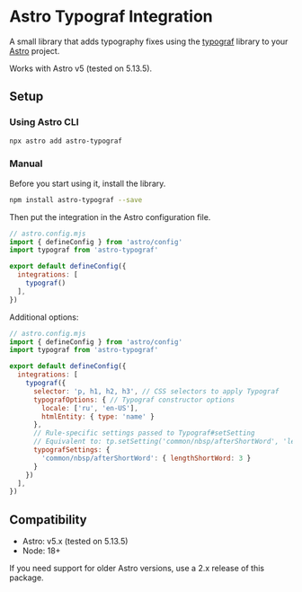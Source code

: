 # Astro Typograf Integration

A small library that adds typography fixes using the [typograf](https://www.npmjs.com/package/typograf) library to your [Astro](https://www.npmjs.com/package/astro) project.

Works with Astro v5 (tested on 5.13.5).

## Setup

### Using Astro CLI

```sh
npx astro add astro-typograf
```

### Manual

Before you start using it, install the library.

```sh
npm install astro-typograf --save
```

Then put the integration in the Astro configuration file.

```js
// astro.config.mjs
import { defineConfig } from 'astro/config'
import typograf from 'astro-typograf'

export default defineConfig({
  integrations: [
    typograf()
  ],
})
```

Additional options:

```js
// astro.config.mjs
import { defineConfig } from 'astro/config'
import typograf from 'astro-typograf'

export default defineConfig({
  integrations: [
    typograf({
      selector: 'p, h1, h2, h3', // CSS selectors to apply Typograf
      typografOptions: { // Typograf constructor options
        locale: ['ru', 'en-US'],
        htmlEntity: { type: 'name' }
      },
      // Rule-specific settings passed to Typograf#setSetting
      // Equivalent to: tp.setSetting('common/nbsp/afterShortWord', 'lengthShortWord', 3)
      typografSettings: {
        'common/nbsp/afterShortWord': { lengthShortWord: 3 }
      }
    })
  ],
})
```

## Compatibility

- Astro: v5.x (tested on 5.13.5)
- Node: 18+

If you need support for older Astro versions, use a 2.x release of this package.
